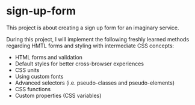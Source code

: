 # sign-up-form
This project is about creating a sign up form for an imaginary service.

During this project, I will implement the following freshly learned methods regarding HMTL forms and styling with intermediate CSS concepts:
- HTML forms and validation
- Default styles for better cross-browser experiences
- CSS units
- Using custom fonts
- Advanced selectors (i.e. pseudo-classes and pseudo-elements)
- CSS functions
- Custom properties (CSS variables)